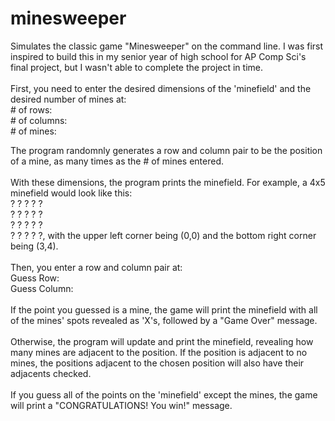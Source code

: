 # minesweeper
Simulates the classic game "Minesweeper" on the command line.
I was first inspired to build this in my senior year of high school for AP Comp Sci's final project, but I wasn't able to complete the project in time.<br />
<br />
First, you need to enter the desired dimensions of the 'minefield' and the desired number of mines at:<br />
\# of rows:<br />
\# of columns:<br />
\# of mines:<br />

The program randomnly generates a row and column pair to be the position of a mine, as many times as the # of mines entered.<br />
<br />
With these dimensions, the program prints the minefield. For example, a 4x5 minefield would look like this:<br />
? ? ? ? ?<br />
? ? ? ? ?<br />
? ? ? ? ?<br />
? ? ? ? ?, with the upper left corner being (0,0) and the bottom right corner being (3,4).<br />
<br />
Then, you enter a row and column pair at:<br />
Guess Row:<br />
Guess Column:<br />
<br />
If the point you guessed is a mine, the game will print the minefield with all of the mines' spots revealed as 'X's, followed by a "Game Over" message.<br />
<br />
Otherwise, the program will update and print the minefield, revealing how many mines are adjacent to the position. If the position is adjacent to no mines, the positions adjacent to the chosen position will also have their adjacents checked.<br />
<br />
If you guess all of the points on the 'minefield' except the mines, the game will print a "CONGRATULATIONS! You win!" message.
